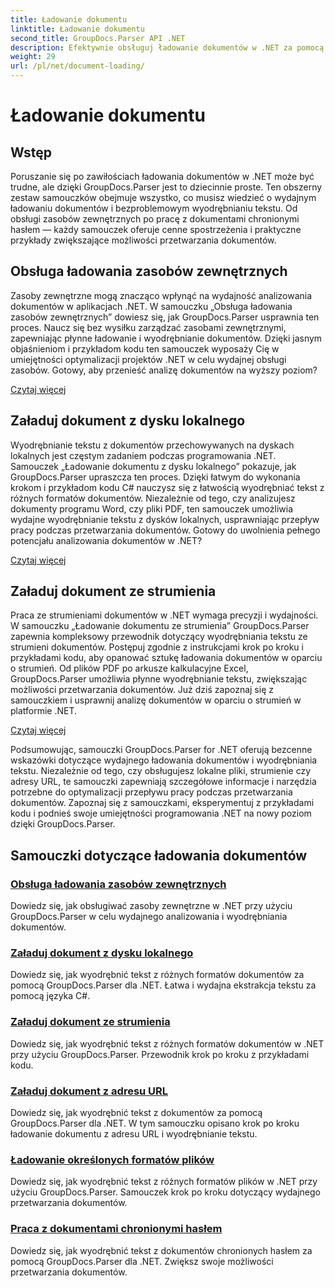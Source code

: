 ```yaml
---
title: Ładowanie dokumentu
linktitle: Ładowanie dokumentu
second_title: GroupDocs.Parser API .NET
description: Efektywnie obsługuj ładowanie dokumentów w .NET za pomocą GroupDocs.Parser. Dowiedz się, jak wyodrębniać tekst z dysków lokalnych, strumieni, adresów URL i nie tylko.
weight: 29
url: /pl/net/document-loading/
---
```


# Ładowanie dokumentu

## Wstęp

Poruszanie się po zawiłościach ładowania dokumentów w .NET może być trudne, ale dzięki GroupDocs.Parser jest to dziecinnie proste. Ten obszerny zestaw samouczków obejmuje wszystko, co musisz wiedzieć o wydajnym ładowaniu dokumentów i bezproblemowym wyodrębnianiu tekstu. Od obsługi zasobów zewnętrznych po pracę z dokumentami chronionymi hasłem — każdy samouczek oferuje cenne spostrzeżenia i praktyczne przykłady zwiększające możliwości przetwarzania dokumentów.

## Obsługa ładowania zasobów zewnętrznych

Zasoby zewnętrzne mogą znacząco wpłynąć na wydajność analizowania dokumentów w aplikacjach .NET. W samouczku „Obsługa ładowania zasobów zewnętrznych” dowiesz się, jak GroupDocs.Parser usprawnia ten proces. Naucz się bez wysiłku zarządzać zasobami zewnętrznymi, zapewniając płynne ładowanie i wyodrębnianie dokumentów. Dzięki jasnym objaśnieniom i przykładom kodu ten samouczek wyposaży Cię w umiejętności optymalizacji projektów .NET w celu wydajnej obsługi zasobów. Gotowy, aby przenieść analizę dokumentów na wyższy poziom?

[Czytaj więcej](./handling-loading-of-external-resources/)

## Załaduj dokument z dysku lokalnego

Wyodrębnianie tekstu z dokumentów przechowywanych na dyskach lokalnych jest częstym zadaniem podczas programowania .NET. Samouczek „Ładowanie dokumentu z dysku lokalnego” pokazuje, jak GroupDocs.Parser upraszcza ten proces. Dzięki łatwym do wykonania krokom i przykładom kodu C# nauczysz się z łatwością wyodrębniać tekst z różnych formatów dokumentów. Niezależnie od tego, czy analizujesz dokumenty programu Word, czy pliki PDF, ten samouczek umożliwia wydajne wyodrębnianie tekstu z dysków lokalnych, usprawniając przepływ pracy podczas przetwarzania dokumentów. Gotowy do uwolnienia pełnego potencjału analizowania dokumentów w .NET?

[Czytaj więcej](./load-document-from-local-disk/)

## Załaduj dokument ze strumienia

Praca ze strumieniami dokumentów w .NET wymaga precyzji i wydajności. W samouczku „Ładowanie dokumentu ze strumienia” GroupDocs.Parser zapewnia kompleksowy przewodnik dotyczący wyodrębniania tekstu ze strumieni dokumentów. Postępuj zgodnie z instrukcjami krok po kroku i przykładami kodu, aby opanować sztukę ładowania dokumentów w oparciu o strumień. Od plików PDF po arkusze kalkulacyjne Excel, GroupDocs.Parser umożliwia płynne wyodrębnianie tekstu, zwiększając możliwości przetwarzania dokumentów. Już dziś zapoznaj się z samouczkiem i usprawnij analizę dokumentów w oparciu o strumień w platformie .NET.

[Czytaj więcej](./load-document-from-stream/)

Podsumowując, samouczki GroupDocs.Parser for .NET oferują bezcenne wskazówki dotyczące wydajnego ładowania dokumentów i wyodrębniania tekstu. Niezależnie od tego, czy obsługujesz lokalne pliki, strumienie czy adresy URL, te samouczki zapewniają szczegółowe informacje i narzędzia potrzebne do optymalizacji przepływu pracy podczas przetwarzania dokumentów. Zapoznaj się z samouczkami, eksperymentuj z przykładami kodu i podnieś swoje umiejętności programowania .NET na nowy poziom dzięki GroupDocs.Parser.

## Samouczki dotyczące ładowania dokumentów
### [Obsługa ładowania zasobów zewnętrznych](./handling-loading-of-external-resources/)
Dowiedz się, jak obsługiwać zasoby zewnętrzne w .NET przy użyciu GroupDocs.Parser w celu wydajnego analizowania i wyodrębniania dokumentów.
### [Załaduj dokument z dysku lokalnego](./load-document-from-local-disk/)
Dowiedz się, jak wyodrębnić tekst z różnych formatów dokumentów za pomocą GroupDocs.Parser dla .NET. Łatwa i wydajna ekstrakcja tekstu za pomocą języka C#.
### [Załaduj dokument ze strumienia](./load-document-from-stream/)
Dowiedz się, jak wyodrębnić tekst z różnych formatów dokumentów w .NET przy użyciu GroupDocs.Parser. Przewodnik krok po kroku z przykładami kodu.
### [Załaduj dokument z adresu URL](./load-document-from-url/)
Dowiedz się, jak wyodrębnić tekst z dokumentów za pomocą GroupDocs.Parser dla .NET. W tym samouczku opisano krok po kroku ładowanie dokumentu z adresu URL i wyodrębnianie tekstu.
### [Ładowanie określonych formatów plików](./loading-specific-file-formats/)
Dowiedz się, jak wyodrębnić tekst z różnych formatów plików w .NET przy użyciu GroupDocs.Parser. Samouczek krok po kroku dotyczący wydajnego przetwarzania dokumentów.
### [Praca z dokumentami chronionymi hasłem](./working-with-password-protected-documents/)
Dowiedz się, jak wyodrębnić tekst z dokumentów chronionych hasłem za pomocą GroupDocs.Parser dla .NET. Zwiększ swoje możliwości przetwarzania dokumentów.
